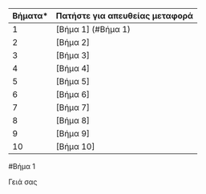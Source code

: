 | Βήματα* | Πατήστε για απευθείας μεταφορά|
| --- | --- |
| 1 | [Βήμα 1] (#Bήμα 1) |
| 2 | [Βήμα 2]|
| 3 | [Βήμα 3] |
| 4 | [Βήμα 4] |
| 5 | [Βήμα 5] |
| 6 | [Βήμα 6] |
| 7 | [Βήμα 7] |
| 8 | [Βήμα 8] |
| 9 | [Βήμα 9] |
| 10 | [Βήμα 10] |

#Βήμα 1

Γειά σας
